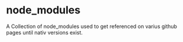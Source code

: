 # node_modules
A Collection of node_modules used to get referenced on varius github pages until nativ versions exist.
